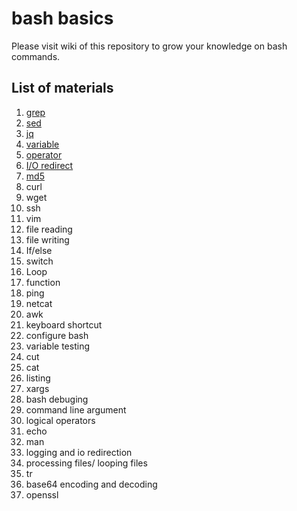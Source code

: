 # bash basics

Please visit wiki of this repository to grow your knowledge on bash commands.
## List of materials
1. [grep](https://github.com/binodrajpandey/bashexamples/wiki/Grep)
2. [sed](https://github.com/binodrajpandey/bashexamples/wiki/sed)
3. [jq](https://github.com/binodrajpandey/bashexamples/wiki/jq)
4. [variable](https://github.com/binodrajpandey/bashexamples/wiki/Variable)
5. [operator](https://www.tutorialspoint.com/unix/unix-basic-operators.htm)
6. [I/O redirect](https://github.com/binodrajpandey/bashexamples/wiki/IO-Redirect)
7. [md5](https://github.com/binodrajpandey/bashexamples/wiki/md5)
4. curl
5. wget
6. ssh
7. vim
7. file reading
8. file writing
9. If/else
10. switch
11. Loop
12. function
13. ping
14. netcat
15. awk
16. keyboard shortcut
17. configure bash
17. variable testing
19. cut
20. cat
21. listing
22. xargs
23. bash debuging
24. command line argument
25. logical operators
26. echo
27. man
28. logging and io redirection
29. processing files/ looping files
30. tr
31. base64 encoding and decoding
34. openssl
